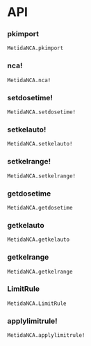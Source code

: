 # API

### pkimport

```@docs
MetidaNCA.pkimport
```

### nca!

```@docs
MetidaNCA.nca!
```

### setdosetime!

```@docs
MetidaNCA.setdosetime!
```

### setkelauto!

```@docs
MetidaNCA.setkelauto!
```

### setkelrange!

```@docs
MetidaNCA.setkelrange!
```

### getdosetime

```@docs
MetidaNCA.getdosetime
```

### getkelauto

```@docs
MetidaNCA.getkelauto
```

### getkelrange

```@docs
MetidaNCA.getkelrange
```

### LimitRule

```@docs
MetidaNCA.LimitRule
```

### applylimitrule!

```@docs
MetidaNCA.applylimitrule!
```
